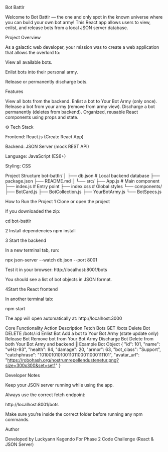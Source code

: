 Bot Battlr

Welcome to Bot Battlr — the one and only spot in the known universe where you can build your own bot army!
This React app allows users to view, enlist, and release bots from a local JSON server database.

 Project Overview

As a galactic web developer, your mission was to create a web application that allows the overlord to:

View all available bots.

Enlist bots into their personal army.

Release or permanently discharge bots.

 Features

View all bots from the backend.
 Enlist a bot to Your Bot Army (only once).
Release a bot from your army (remove from army view).
 Discharge a bot permanently (deletes from backend).
Organized, reusable React components using props and state.

⚙️ Tech Stack

Frontend: React.js (Create React App)

Backend: JSON Server (mock REST API)

Language: JavaScript (ES6+)

Styling: CSS

 Project Structure
bot-battlr/
│
├── db.json                 # Local backend database
├── package.json
├── README.md
│
└── src/
    ├── App.js              # Main component
    ├── index.js            # Entry point
    ├── index.css           # Global styles
    └── components/
        ├── BotCard.js
        ├── BotCollection.js
        ├── YourBotArmy.js
        └── BotSpecs.js

 How to Run the Project
1️ Clone or open the project

If you downloaded the zip:

cd bot-battlr

2️ Install dependencies
npm install

3️ Start the backend

In a new terminal tab, run:

npx json-server --watch db.json --port 8001


Test it in your browser:
http://localhost:8001/bots

You should see a list of bot objects in JSON format.

4️Start the React frontend

In another terminal tab:

npm start


The app will open automatically at:
 http://localhost:3000

Core Functionality
Action	Description
Fetch Bots	GET /bots
Delete Bot	DELETE /bots/:id
Enlist Bot	Add a bot to Your Bot Army (state update only)
Release Bot	Remove bot from Your Bot Army
Discharge Bot	Delete from both Your Bot Army and backend
🧪 Example Bot Object
{
  "id": 101,
  "name": "wHz-93",
  "health": 94,
  "damage": 20,
  "armor": 63,
  "bot_class": "Support",
  "catchphrase": "1010010101001101100011000111101",
  "avatar_url": "https://robohash.org/nostrumrepellendustenetur.png?size=300x300&set=set1"
}


 Developer Notes

Keep your JSON server running while using the app.

Always use the correct fetch endpoint:

http://localhost:8001/bots


Make sure you’re inside the correct folder before running any npm commands.

 Author

Developed by Luckyann Kagendo
For Phase 2 Code Challenge (React & JSON Server)